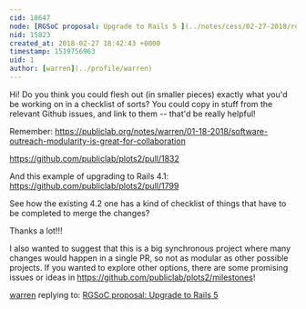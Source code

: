 ```yaml
---
cid: 18647
node: [RGSoC proposal: Upgrade to Rails 5 ](../notes/cess/02-27-2018/rgsoc-proposal-upgrade-to-rails-5-email-integration)
nid: 15823
created_at: 2018-02-27 18:42:43 +0000
timestamp: 1519756963
uid: 1
author: [warren](../profile/warren)
---
```


Hi! Do you think you could flesh out (in smaller pieces) exactly what you'd be working on in a checklist of sorts? You could copy in stuff from the relevant Github issues, and link to them -- that'd be really helpful!

Remember: https://publiclab.org/notes/warren/01-18-2018/software-outreach-modularity-is-great-for-collaboration

https://github.com/publiclab/plots2/pull/1832

And this example of upgrading to Rails 4.1: https://github.com/publiclab/plots2/pull/1799

See how the existing 4.2 one has a kind of checklist of things that have to be completed to merge the changes? 

Thanks a lot!!!

I also wanted to suggest that this is a big synchronous project where many changes would happen in a single PR, so not as modular as other possible projects. If you wanted to explore other options, there are some promising issues or ideas in https://github.com/publiclab/plots2/milestones!

[warren](../profile/warren) replying to: [RGSoC proposal: Upgrade to Rails 5 ](../notes/cess/02-27-2018/rgsoc-proposal-upgrade-to-rails-5-email-integration)

